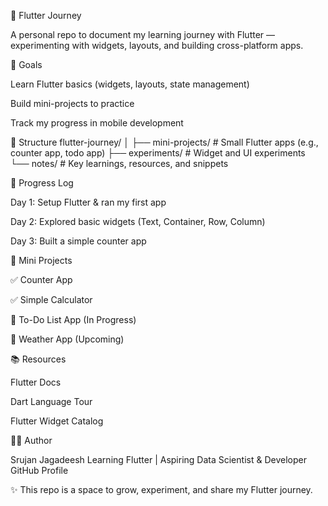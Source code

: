 🚀 Flutter Journey

A personal repo to document my learning journey with Flutter — experimenting with widgets, layouts, and building cross-platform apps.

📌 Goals

Learn Flutter basics (widgets, layouts, state management)

Build mini-projects to practice

Track my progress in mobile development

📂 Structure
flutter-journey/
│
├── mini-projects/    # Small Flutter apps (e.g., counter app, todo app)
├── experiments/      # Widget and UI experiments
└── notes/            # Key learnings, resources, and snippets

📅 Progress Log

Day 1: Setup Flutter & ran my first app

Day 2: Explored basic widgets (Text, Container, Row, Column)

Day 3: Built a simple counter app

📱 Mini Projects

✅ Counter App

✅ Simple Calculator

🔄 To-Do List App (In Progress)

🔲 Weather App (Upcoming)

📚 Resources

Flutter Docs

Dart Language Tour

Flutter Widget Catalog

👨‍💻 Author

Srujan Jagadeesh
Learning Flutter | Aspiring Data Scientist & Developer
GitHub Profile

✨ This repo is a space to grow, experiment, and share my Flutter journey.
